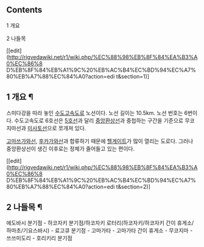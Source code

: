 ## Contents

    

1 개요

2 나들목

[[edit](http://rigvedawiki.net/r1/wiki.php/%EC%88%98%EB%8F%84%EA%B3%A0%EC%86%8
D%EB%8F%84%EB%A1%9C%20%EB%AC%B4%EC%BD%94%EC%A7%80%EB%A7%88%EC%84%A0?action=edi
t&section=1)]

## 1 개요 ¶

스미다강을 따라 놓인
[수도고속도로](%EC%88%98%EB%8F%84%EA%B3%A0%EC%86%8D%EB%8F%84%EB%A1%9C.md) 노선이다.
노선 길이는 10.5km. 노선 번호는 6번이다. 수도고속도로 6호선은 [5호선](%EC%88%98%EB%8F%84%EA%B3%A0%EC%86%8D%EB%8F%84%EB%A1%9C%20%EC%9D%B4%EC%BC%80%EB%B6%80%EC%BF%A0%EB%A1%9C%EC%84%A0.md)과 달리 [중앙환상선](%EC%88%98%EB%8F%84%EA%B3%A0%EC%86%8D%EB%8F%84%EB%A1%9C%20%EC%A4%91%EC%95%99%ED%99%98%EC%83%81%EC%84%A0.md)과 중첩하는 구간을 기준으로 무코지마선과 [미사토선](%EC%88%98%EB%8F%84%EA%B3%A0%EC%86%8D%EB%8F%84%EB%A1%9C%20%EB%AF%B8%EC%82%AC%ED%86%A0%EC%84%A0.md)으로 쪼개져 있다.

  

[고마쓰가와선](%EC%88%98%EB%8F%84%EA%B3%A0%EC%86%8D%EB%8F%84%EB%A1%9C%20%EA%B3%A0%EB%A7%88%EC%93%B0%EA%B0%80%EC%99%80%EC%84%A0.md), [후카가와선](%EC%88%98%EB%8F%84%EA%B3%A0%EC%86%8D%EB%8F%84%EB%A1%9C%20%ED%9B%84%EC%B9%B4%EA%B0%80%EC%99%80%EC%84%A0.md)과 합류하기 때문에 [헬게이트](%ED%97%AC%EA%B2%8C%EC%9D%B4%ED%8A%B8.md)가 많이
열리는 도로다. 그러나 중앙환상선이 생긴 이후로는 정체가 줄어들고 있는 편이다.

[[edit](http://rigvedawiki.net/r1/wiki.php/%EC%88%98%EB%8F%84%EA%B3%A0%EC%86%8
D%EB%8F%84%EB%A1%9C%20%EB%AC%B4%EC%BD%94%EC%A7%80%EB%A7%88%EC%84%A0?action=edi
t&section=2)]

## 2 나들목 ¶

에도바시 분기점 - 하코자키 분기점/하코자키 로터리(하코자키/하코자키 간이 휴게소/하마초/기요스바시) - 료고큐 분기점 - 고마가타 -
고마가타 간이 휴게소 - 무코지마 - 쓰쓰미도리 - 호리키리 분기점

